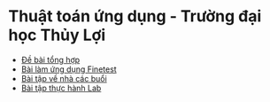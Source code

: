 # Thuật toán ứng dụng - Trường đại học Thủy Lợi
- [Đề bài tổng hợp](/DeBai) 
- [Bài làm ứng dụng Finetest](/Finetest)
- [Bài tập về nhà các buổi](/Home_work)
- [Bài tập thực hành Lab](/ThucHanh)
